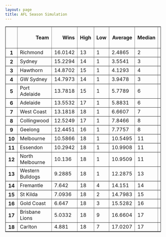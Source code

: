 ```yaml
---
layout: page
title: AFL Season Simulation
---
```

<table border="1" class="dataframe">   <thead>     <tr style="text-align: right;">       <th></th>       <th>Team</th>       <th>Wins</th>       <th>High</th>       <th>Low</th>       <th>Average</th>       <th>Median</th>       <th>Standard Deviation</th>       <th>Finals Prob</th>       <th>Top 4 Prob</th>       <th>Minor Premier Prob</th>       <th>Bottom 4 Prob</th>       <th>Wooden Spoon Prob</th>     </tr>   </thead>   <tbody>     <tr>       <th>1</th>       <td>Richmond</td>       <td>16.0142</td>       <td>13</td>       <td>1</td>       <td>2.4865</td>       <td>2</td>       <td>1.88765</td>       <td>98.67</td>       <td>86.01</td>       <td>42.08</td>       <td>0</td>       <td>0</td>     </tr>     <tr>       <th>2</th>       <td>Sydney</td>       <td>15.2294</td>       <td>14</td>       <td>1</td>       <td>3.5541</td>       <td>3</td>       <td>2.23407</td>       <td>96.43</td>       <td>71.48</td>       <td>18.46</td>       <td>0</td>       <td>0</td>     </tr>     <tr>       <th>3</th>       <td>Hawthorn</td>       <td>14.8702</td>       <td>15</td>       <td>1</td>       <td>4.1293</td>       <td>4</td>       <td>2.38239</td>       <td>94.35</td>       <td>62.36</td>       <td>12.32</td>       <td>0.01</td>       <td>0</td>     </tr>     <tr>       <th>4</th>       <td>GW Sydney</td>       <td>14.7973</td>       <td>14</td>       <td>1</td>       <td>3.9478</td>       <td>3</td>       <td>2.47089</td>       <td>94.25</td>       <td>64.68</td>       <td>15.8</td>       <td>0</td>       <td>0</td>     </tr>     <tr>       <th>5</th>       <td>Port Adelaide</td>       <td>13.7818</td>       <td>15</td>       <td>1</td>       <td>5.7789</td>       <td>6</td>       <td>2.67332</td>       <td>83.75</td>       <td>34.04</td>       <td>4.07</td>       <td>0.05</td>       <td>0</td>     </tr>     <tr>       <th>6</th>       <td>Adelaide</td>       <td>13.5532</td>       <td>17</td>       <td>1</td>       <td>5.8831</td>       <td>6</td>       <td>2.5715</td>       <td>83.51</td>       <td>32.11</td>       <td>3</td>       <td>0.08</td>       <td>0</td>     </tr>     <tr>       <th>7</th>       <td>West Coast</td>       <td>13.1818</td>       <td>18</td>       <td>1</td>       <td>6.6607</td>       <td>7</td>       <td>2.72939</td>       <td>74.98</td>       <td>22.3</td>       <td>2.47</td>       <td>0.17</td>       <td>0.01</td>     </tr>     <tr>       <th>8</th>       <td>Collingwood</td>       <td>12.5249</td>       <td>17</td>       <td>1</td>       <td>7.8466</td>       <td>8</td>       <td>2.657</td>       <td>58.52</td>       <td>11.22</td>       <td>0.78</td>       <td>0.52</td>       <td>0</td>     </tr>     <tr>       <th>9</th>       <td>Geelong</td>       <td>12.4451</td>       <td>16</td>       <td>1</td>       <td>7.7757</td>       <td>8</td>       <td>2.55347</td>       <td>59.96</td>       <td>10.87</td>       <td>0.79</td>       <td>0.18</td>       <td>0</td>     </tr>     <tr>       <th>10</th>       <td>Melbourne</td>       <td>10.5866</td>       <td>18</td>       <td>1</td>       <td>10.5495</td>       <td>11</td>       <td>2.53625</td>       <td>18.6</td>       <td>1.93</td>       <td>0.09</td>       <td>5.08</td>       <td>0.05</td>     </tr>     <tr>       <th>11</th>       <td>Essendon</td>       <td>10.2942</td>       <td>18</td>       <td>1</td>       <td>10.9908</td>       <td>11</td>       <td>2.46023</td>       <td>14.67</td>       <td>1.35</td>       <td>0.04</td>       <td>5.74</td>       <td>0.1</td>     </tr>     <tr>       <th>12</th>       <td>North Melbourne</td>       <td>10.136</td>       <td>18</td>       <td>1</td>       <td>10.9509</td>       <td>11</td>       <td>2.46359</td>       <td>14.56</td>       <td>1.17</td>       <td>0.09</td>       <td>6.26</td>       <td>0.1</td>     </tr>     <tr>       <th>13</th>       <td>Western Bulldogs</td>       <td>9.2885</td>       <td>18</td>       <td>1</td>       <td>12.2875</td>       <td>13</td>       <td>2.2628</td>       <td>6.08</td>       <td>0.41</td>       <td>0.01</td>       <td>13.72</td>       <td>0.5</td>     </tr>     <tr>       <th>14</th>       <td>Fremantle</td>       <td>7.642</td>       <td>18</td>       <td>4</td>       <td>14.151</td>       <td>14</td>       <td>1.92047</td>       <td>0.84</td>       <td>0.02</td>       <td>0</td>       <td>43.53</td>       <td>2.76</td>     </tr>     <tr>       <th>15</th>       <td>St Kilda</td>       <td>7.0936</td>       <td>18</td>       <td>2</td>       <td>14.7983</td>       <td>15</td>       <td>1.86097</td>       <td>0.59</td>       <td>0.04</td>       <td>0</td>       <td>61.73</td>       <td>4.91</td>     </tr>     <tr>       <th>16</th>       <td>Gold Coast</td>       <td>6.647</td>       <td>18</td>       <td>3</td>       <td>15.5282</td>       <td>16</td>       <td>1.71843</td>       <td>0.22</td>       <td>0.01</td>       <td>0</td>       <td>76.21</td>       <td>9.76</td>     </tr>     <tr>       <th>17</th>       <td>Brisbane Lions</td>       <td>5.0332</td>       <td>18</td>       <td>9</td>       <td>16.6604</td>       <td>17</td>       <td>1.3659</td>       <td>0</td>       <td>0</td>       <td>0</td>       <td>92.32</td>       <td>32.64</td>     </tr>     <tr>       <th>18</th>       <td>Carlton</td>       <td>4.881</td>       <td>18</td>       <td>7</td>       <td>17.0207</td>       <td>17</td>       <td>1.32109</td>       <td>0.02</td>       <td>0</td>       <td>0</td>       <td>94.4</td>       <td>49.17</td>     </tr>   </tbody> </table>
